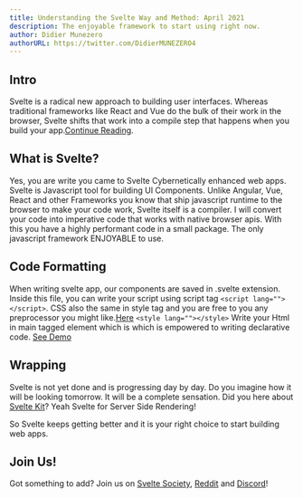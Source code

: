 ```yaml
---
title: Understanding the Svelte Way and Method: April 2021
description: The enjoyable framework to start using right now.
author: Didier Munezero
authorURL: https://twitter.com/DidierMUNEZERO4
---
```



## Intro
Svelte is a radical new approach to building user interfaces. Whereas traditional frameworks like React and Vue do the bulk of their work in the browser, Svelte shifts that work into a compile step that happens when you build your app.[Continue Reading](https://svelte.dev).

## What is Svelte?
Yes, you are write you came to Svelte Cybernetically enhanced web apps. Svelte is Javascript tool for building UI Components.
Unlike Angular, Vue, React and other Frameworks you know that ship javascript runtime to the browser to make your code work, Svelte itself is a compiler. I will convert your code into imperative code that works with native browser apis. With this you have a highly performant code in a small package. The only javascript framework ENJOYABLE to use.

## Code Formatting

When writing svelte app, our components are saved in .svelte extension.
Inside this file, you can write your script using script tag `<script lang=""></script>`. CSS also the same in style tag and you are free to you any preprocessor you might like.[Here](https://svelte.dev/tutorial/styling)
`<style lang=""></style>`
Write your Html in main tagged element which is which is empowered to writing declarative code. [See Demo](https://svelte.dev/tutorial/adding-data)

## Wrapping
Svelte is not yet done and is progressing day by day. Do you imagine how it will be looking tomorrow. It will be a complete sensation. Did you here about [Svelte Kit]()? Yeah Svelte for Server Side Rendering!

So Svelte keeps getting better and it is your right choice to start building web apps.

## Join Us!

Got something to add? Join us on [Svelte Society](https://sveltesociety.dev/), [Reddit](https://www.reddit.com/r/sveltejs/) and [Discord](https://discord.com/invite/yy75DKs)!

